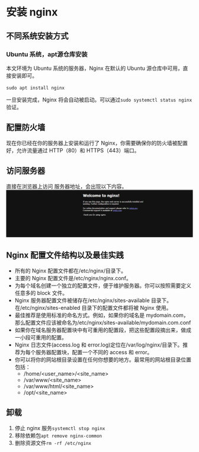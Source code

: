 # 安装 nginx

## 不同系统安装方式

### Ubuntu 系统，apt源仓库安装

本文环境为 Ubuntu 系统的服务器，Nginx 在默认的 Ubuntu 源仓库中可用，直接安装即可。

`sudo apt install nginx`

一旦安装完成，Nginx 将会自动被启动。可以通过`sudo systemctl status nginx`验证。

## 配置防火墙

现在你已经在你的服务器上安装和运行了 Nginx，你需要确保你的防火墙被配置好，允许流量通过 HTTP（80）和 HTTPS（443）端口。

## 访问服务器

直接在浏览器上访问 服务器地址，会出现以下内容。
![Nginx首页](./imgs/nginx-welcome.png)

## Nginx 配置文件结构以及最佳实践

- 所有的 Nginx 配置文件都在/etc/nginx/目录下。
- 主要的 Nginx 配置文件是/etc/nginx/nginx.conf。
- 为每个域名创建一个独立的配置文件，便于维护服务器。你可以按照需要定义任意多的 block 文件。
- Nginx 服务器配置文件被储存在/etc/nginx/sites-available 目录下。在/etc/nginx/sites-enabled 目录下的配置文件都将被 Nginx 使用。
- 最佳推荐是使用标准的命名方式。例如，如果你的域名是 mydomain.com，那么配置文件应该被命名为/etc/nginx/sites-available/mydomain.com.conf
- 如果你在域名服务器配置块中有可重用的配置段，把这些配置段摘出来，做成一小段可重用的配置。
- Nginx 日志文件(access.log 和 error.log)定位在/var/log/nginx/目录下。推荐为每个服务器配置块，配置一个不同的 access 和 error。
- 你可以将你的网站根目录设置在任何你想要的地方。最常用的网站根目录位置包括：
  - /home/<user_name>/<site_name>
  - /var/www/<site_name>
  - /var/www/html/<site_name>
  - /opt/<site_name>

## 卸载

1. 停止 nginx 服务`systemctl stop nginx`
2. 移除依赖包`apt remove nginx-common`
3. 删除资源文件`rm -rf /etc/nginx`
